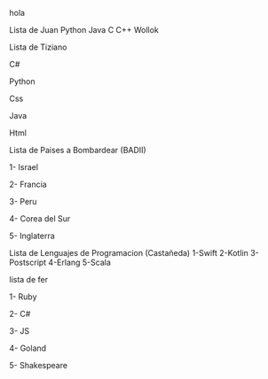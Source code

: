 hola

Lista de Juan
Python
Java
C
C++
Wollok


Lista de Tiziano

C#

Python

Css

Java

Html


Lista de Paises a Bombardear (BADII)

1- Israel

2- Francia

3- Peru

4- Corea del Sur

5- Inglaterra

Lista de Lenguajes de Programacion (Castañeda)
1-Swift
2-Kotlin
3-Postscript
4-Erlang
5-Scala

lista de fer

1- Ruby 

2- C#

3- JS

4- Goland

5- Shakespeare
